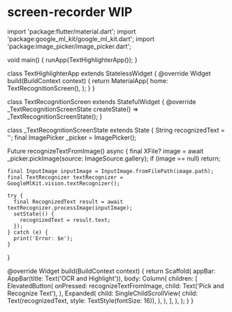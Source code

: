 # screen-recorder WIP


import 'package:flutter/material.dart';
import 'package:google_ml_kit/google_ml_kit.dart';
import 'package:image_picker/image_picker.dart';

void main() {
  runApp(TextHighlighterApp());
}

class TextHighlighterApp extends StatelessWidget {
  @override
  Widget build(BuildContext context) {
    return MaterialApp(
      home: TextRecognitionScreen(),
    );
  }
}

class TextRecognitionScreen extends StatefulWidget {
  @override
  _TextRecognitionScreenState createState() => _TextRecognitionScreenState();
}

class _TextRecognitionScreenState extends State<TextRecognitionScreen> {
  String recognizedText = '';
  final ImagePicker _picker = ImagePicker();

  Future<void> recognizeTextFromImage() async {
    final XFile? image = await _picker.pickImage(source: ImageSource.gallery);
    if (image == null) return;

    final InputImage inputImage = InputImage.fromFilePath(image.path);
    final TextRecognizer textRecognizer = GoogleMlKit.vision.textRecognizer();

    try {
      final RecognizedText result = await textRecognizer.processImage(inputImage);
      setState(() {
        recognizedText = result.text;
      });
    } catch (e) {
      print('Error: $e');
    }
  }

  @override
  Widget build(BuildContext context) {
    return Scaffold(
      appBar: AppBar(title: Text('OCR and Highlight')),
      body: Column(
        children: [
          ElevatedButton(
            onPressed: recognizeTextFromImage,
            child: Text('Pick and Recognize Text'),
          ),
          Expanded(
            child: SingleChildScrollView(
              child: Text(recognizedText, style: TextStyle(fontSize: 16)),
            ),
          ),
        ],
      ),
    );
  }
}
